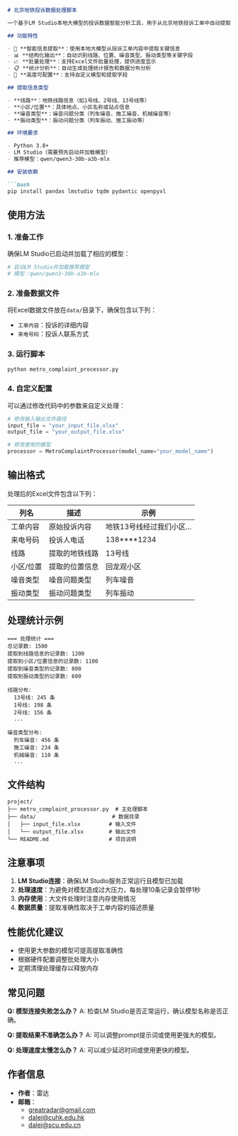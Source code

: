 ```markdown
# 北京地铁投诉数据处理脚本

一个基于LM Studio本地大模型的投诉数据智能分析工具，用于从北京地铁投诉工单中自动提取结构化信息。

## 功能特性

- 🤖 **智能信息提取**：使用本地大模型从投诉工单内容中提取关键信息
- 📊 **结构化输出**：自动识别线路、位置、噪音类型、振动类型等关键字段
- 📈 **批量处理**：支持Excel文件批量处理，提供进度显示
- 📋 **统计分析**：自动生成处理统计报告和数据分布分析
- 🔧 **高度可配置**：支持自定义模型和提取字段

## 提取信息类型

- **线路**：地铁线路信息（如1号线、2号线、13号线等）
- **小区/位置**：具体地点、小区名称或站点信息
- **噪音类型**：噪音问题分类（列车噪音、施工噪音、机械噪音等）
- **振动类型**：振动问题分类（列车振动、施工振动等）

## 环境要求

- Python 3.8+
- LM Studio（需要预先启动并加载模型）
- 推荐模型：qwen/qwen3-30b-a3b-mlx

## 安装依赖

```bash
pip install pandas lmstudio tqdm pydantic openpyxl
```

## 使用方法

### 1. 准备工作

确保LM Studio已启动并加载了相应的模型：

```bash
# 启动LM Studio并加载推荐模型
# 模型：qwen/qwen3-30b-a3b-mlx
```

### 2. 准备数据文件

将Excel数据文件放在`data/`目录下，确保包含以下列：
- `工单内容`：投诉的详细内容
- `来电号码`：投诉人联系方式

### 3. 运行脚本

```bash
python metro_complaint_processor.py
```

### 4. 自定义配置

可以通过修改代码中的参数来自定义处理：

```python
# 修改输入输出文件路径
input_file = "your_input_file.xlsx"
output_file = "your_output_file.xlsx"

# 修改使用的模型
processor = MetroComplaintProcessor(model_name="your_model_name")
```

## 输出格式

处理后的Excel文件包含以下列：

| 列名 | 描述 | 示例 |
|------|------|------|
| 工单内容 | 原始投诉内容 | 地铁13号线经过我们小区... |
| 来电号码 | 投诉人电话 | 138****1234 |
| 线路 | 提取的地铁线路 | 13号线 |
| 小区/位置 | 提取的位置信息 | 回龙观小区 |
| 噪音类型 | 噪音问题类型 | 列车噪音 |
| 振动类型 | 振动问题类型 | 列车振动 |

## 处理统计示例

```
=== 处理统计 ===
总记录数: 1500
提取到线路信息的记录数: 1200
提取到小区/位置信息的记录数: 1100
提取到噪音类型的记录数: 800
提取到振动类型的记录数: 600

线路分布:
  13号线: 245 条
  1号线: 198 条
  2号线: 156 条
  ...

噪音类型分布:
  列车噪音: 456 条
  施工噪音: 234 条
  机械噪音: 110 条
  ...
```

## 文件结构

```
project/
├── metro_complaint_processor.py  # 主处理脚本
├── data/                        # 数据目录
│   ├── input_file.xlsx         # 输入文件
│   └── output_file.xlsx        # 输出文件
└── README.md                   # 项目说明
```

## 注意事项

1. **LM Studio连接**：确保LM Studio服务正常运行且模型已加载
2. **处理速度**：为避免对模型造成过大压力，每处理10条记录会暂停1秒
3. **内存使用**：大文件处理时注意内存使用情况
4. **数据质量**：提取准确性取决于工单内容的描述质量

## 性能优化建议

- 使用更大参数的模型可提高提取准确性
- 根据硬件配置调整批处理大小
- 定期清理处理缓存以释放内存

## 常见问题

**Q: 模型连接失败怎么办？**
A: 检查LM Studio是否正常运行，确认模型名称是否正确。

**Q: 提取结果不准确怎么办？**
A: 可以调整prompt提示词或使用更强大的模型。

**Q: 处理速度太慢怎么办？**
A: 可以减少延迟时间或使用更快的模型。

## 作者信息

- **作者**：雷达
- **邮箱**：
  - greatradar@gmail.com
  - dalei@cuhk.edu.hk
  - dalei@scu.edu.cn
